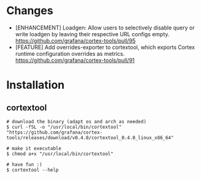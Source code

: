 # Changes

- [ENHANCEMENT] Loadgen: Allow users to selectively disable query or write loadgen by leaving their respective URL configs empty. https://github.com/grafana/cortex-tools/pull/95
- [FEATURE] Add overrides-exporter to cortextool, which exports Cortex runtime configuration overrides as metrics. https://github.com/grafana/cortex-tools/pull/91

# Installation

## cortextool

```
# download the binary (adapt os and arch as needed)
$ curl -fSL -o "/usr/local/bin/cortextool" "https://github.com/grafana/cortex-tools/releases/download/v0.4.0/cortextool_0.4.0_linux_x86_64"

# make it executable
$ chmod a+x "/usr/local/bin/cortextool"

# have fun :)
$ cortextool --help
```
